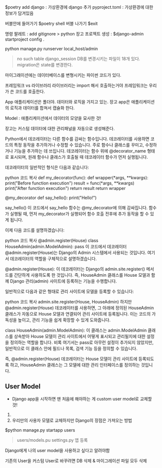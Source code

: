 $poetry add django : 가상환경에 django 추가
pyproject.toml : 가상환경에 대한 정보가 담겨있음

버블안에 들어가기 $poetry shell
버블 나가기  $exit

명령 팔레트 : add gitignore > python 
장고 프로젝트 생성 : $django-admin startproject config .

python manage.py runserver
local_host/admin
> no such table django_session
DB를 변경시키는 파일이 18개 있다.
> migration은 state를 변경한다.

마이그래이션에는 데이터베이스를 변형시키는 파이썬 코드가 있다.

프레임워크 vs 라이브러리
라이브러리는 import 해서 호출하는거야
프레임워크는 우리가 쓴 코드를 호출한다.

App
애플리케이션은 폴더야. 데이터와 로직을 가지고 있는.
장고 app은 애플리케이션의 로직과 데이터를 합쳐서 캡슐화 한다.

Model : 애플리케이션에서 데이터의 모양을 묘사한 것!

장고는 커스텀 데이터에 대한 관리패널을 자동으로 생성해준다.

Python에서 데코레이터는 다른 함수를 감싸는 함수입니다. 데코레이터를 사용하면 코드의 특정 동작을 추가하거나 수정할 수 있습니다. 주로 함수나 클래스를 꾸미고, 수정하거나 기능을 추가하는 데 쓰입니다. 데코레이터는 함수 위에 @decorator_name 형태로 표시되며, 원래 함수나 클래스가 호출될 때 데코레이터 함수가 먼저 실행됩니다.

데코레이터의 일반적인 형식은 다음과 같습니다:

python
코드 복사
def my_decorator(func):
    def wrapper(*args, **kwargs):
        print("Before function execution")
        result = func(*args, **kwargs)
        print("After function execution")
        return result
    return wrapper

@my_decorator
def say_hello():
    print("Hello!")

say_hello()
이 코드에서 say_hello 함수는 @my_decorator에 의해 감싸집니다. 함수가 실행될 때, 먼저 my_decorator가 실행되어 함수 호출 전후에 추가 동작을 할 수 있게 됩니다.

이제 다음 코드를 설명하겠습니다:

python
코드 복사
@admin.register(House)
class HouseAdmin(admin.ModelAdmin):
    pass
이 코드에서 데코레이터 @admin.register(House)는 Django의 Admin 시스템에서 사용되는 것입니다. 여기서 데코레이터의 역할을 구체적으로 설명하겠습니다.

@admin.register(House): 이 데코레이터는 Django의 admin.site.register() 메서드를 간단하게 사용하도록 한 것입니다. 즉, HouseAdmin 클래스를 House 모델과 함께 Django 관리(admin) 사이트에 등록하는 기능을 수행합니다.

일반적으로 다음과 같은 형태로 관리 사이트에 모델을 등록할 수 있습니다:

python
코드 복사
admin.site.register(House, HouseAdmin)
하지만 @admin.register(House) 데코레이터를 사용하면, 그 아래에 정의된 HouseAdmin 클래스가 자동으로 House 모델과 연결되어 관리 사이트에 등록됩니다. 이는 코드의 가독성을 높이고, 관리 기능을 쉽게 확장할 수 있게 도와줍니다.

class HouseAdmin(admin.ModelAdmin): 이 클래스는 admin.ModelAdmin 클래스를 상속받아 House 모델이 관리 사이트에서 어떻게 표시되고 관리될지에 대한 설정을 정의하는 역할을 합니다. 비록 여기서는 pass로 아무런 설정이 추가되지 않았지만, 일반적으로 이 클래스 안에 필드나 목록, 검색 기능 등을 정의할 수 있습니다.

즉, @admin.register(House) 데코레이터는 House 모델이 관리 사이트에 등록되도록 하고, HouseAdmin 클래스는 그 모델에 대한 관리 인터페이스를 정의하는 것입니다.



## User Model
* Django app을 시작하면 맨 처음에 해야하는 게 custom user model로 교체할 것! 
1. 
2. 우리만의 사용자 모델로 교체하지만 Django의 장점은 가져오는 방법

$python manage.py startapp users
 > users/models.pu
 > settings.py 앱 등록

 Django에게 나의 user model을 사용하고 싶다고 알려야함

기존의 User을 커스텀 User로 바꾸려면 DB 삭제 & 마이그레이션 파일 모두 삭제